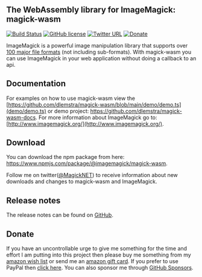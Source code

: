 ## The WebAssembly library for ImageMagick: magick-wasm

[![Build Status](https://github.com/dlemstra/magick-wasm/workflows/main/badge.svg)](https://github.com/dlemstra/magick-wasm/actions)
[![GitHub license](https://img.shields.io/badge/license-Apache%202-green.svg)](https://raw.githubusercontent.com/dlemstra/magick-wasm/main/license.txt)
[![Twitter URL](https://img.shields.io/badge/twitter-follow-1da1f2.svg)](https://twitter.com/MagickNET)
[![Donate](https://img.shields.io/badge/%24-donate-ff00ff.svg)](https://github.com/sponsors/dlemstra)

ImageMagick is a powerful image manipulation library that supports over [100 major file formats](https://www.imagemagick.org/script/formats.php) (not including sub-formats).
With magick-wasm you can use ImageMagick in your web application without doing a callback to an api.

## Documentation

For examples on how to use magick-wasm view the [https://github.com/dlemstra/magick-wasm/blob/main/demo/demo.ts](demo/demo.ts) or demo project: https://github.com/dlemstra/magick-wasm-docs.
For more information about ImageMagick go to: [http://www.imagemagick.org/](http://www.imagemagick.org/).

## Download

You can download the npm package from here: https://www.npmjs.com/package/@imagemagick/magick-wasm.

Follow me on twitter([@MagickNET](https://twitter.com/MagickNET)) to receive information about new downloads and changes to magick-wasm and ImageMagick.

## Release notes

The release notes can be found on [GitHub](https://github.com/dlemstra/magick-wasm/releases/tag/0.0.26).

## Donate

If you have an uncontrollable urge to give me something for the time and effort I am putting into this project then please buy me something from my
[amazon wish list](http://www.amazon.de/registry/wishlist/2XFZAC3J04WAY) or send me an [amazon gift card](https://www.amazon.de/Amazon-Gutschein-per-E-Mail-Amazon/dp/B0054PDOV8).
If you prefer to use PayPal then [click here](https://www.paypal.me/DirkLemstra). You can also sponsor me through [GitHub Sponsors](https://github.com/sponsors/dlemstra).

